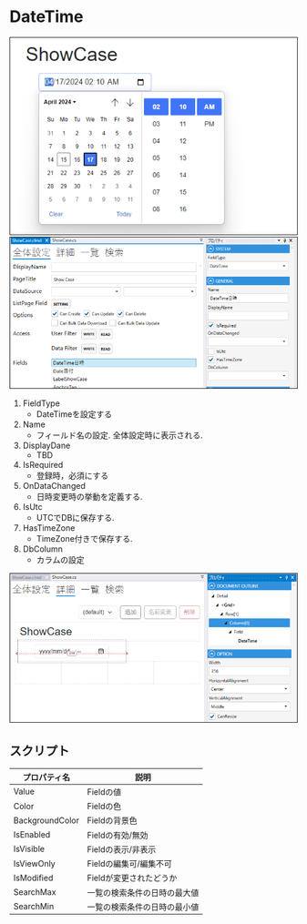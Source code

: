 # DateTime

<img src="../../images/DateTime表示.png" alt="DateTime表示" title="DateTime表示" style="border: 1px solid;">

<img src="../../images/DateTime設定.png" alt="DateTime設定" title="DateTime設定" style="border: 1px solid;" >

1. FieldType
    - DateTimeを設定する
2. Name
    - フィールド名の設定. 全体設定時に表示される.
3. DisplayDane
    - TBD
4. IsRequired
    - 登録時，必須にする
5. OnDataChanged
    - 日時変更時の挙動を定義する.
6. IsUtc
    - UTCでDBに保存する.
7. HasTimeZone
    - TimeZone付きで保存する.
8. DbColumn
    - カラムの設定
    

<img src="../../images/DateTime詳細.png" alt="DateTime詳細" title="DateTime詳細" style="border: 1px solid;">

## スクリプト
| プロパティ名          | 説明             |
|-----------------|----------------|
| Value           | Fieldの値        |
| Color           | Fieldの色        |
| BackgroundColor | Fieldの背景色      | 
| IsEnabled       | Fieldの有効/無効    |
| IsVisible       | Fieldの表示/非表示   |
| IsViewOnly      | Fieldの編集可/編集不可 |
| IsModified      | Fieldが変更されたどうか |
| SearchMax       | 一覧の検索条件の日時の最大値 |
| SearchMin       | 一覧の検索条件の日時の最小値 |